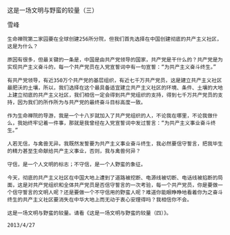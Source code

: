 这是一场文明与野蛮的较量（三）

雪峰


    生命禅院第二家园要在全球创建256所分院，但我们首先选择在中国创建彻底的共产主义社区，这是为什么？

    原因有很多，但最关键的一条是，中国是由共产党领导的国家，共产党是干什么的？共产党是为实现共产主义奋斗的，每一个共产党员在入党宣誓词中有一句宣誓：“为共产主义奋斗终生。”

    有共产党领导，有近350万个共产党的基层组织，有近七千万共产党员，这是建立共产主义社区最肥沃的土壤，所以，我们选择在这个最具备适宜建立共产主义社区的环境、条件、土壤的大地上建立彻底的共产主义社区，我们相信一定会得到共产党组织的支持，得到七千万共产党员的支持，因为我们的所作所为与共产党的最终奋斗目标高度一致。

    作为生命禅院的导游，我是一个十八岁就加入了共产党组织的人，不论我在哪里，不论我做什么，我始终牢记着一件事，那就是我曾经在入党宣誓词中发过誓言：“为共产主义事业奋斗终生。”

    人若无信，与禽兽无异。我既然发誓要为共产主义事业奋斗终生，我必然要信守誓言，把我毕生的精力甚至生命献给共产主义事业，否则，我与禽兽何异？

    守信，是一个人文明的标志；不守信，是一个人野蛮的象征。

    今天，彻底的共产主义社区在中国大地上遭到了道路被挖断、电源线被切断、电话线被掐断的局面，这是对共产党组织和全体共产党员是否信守誓言的一次考验，每一个共产党员，你是要做一个信守誓言的文明人呢？还是要做一个不守信用的野蛮人呢？难道你能眼睁睁地看着你为之奋斗终生的共产主义社区要消失在中华大地上而无动于衷心安理得吗？我相信你不会。

    这是一场文明与野蛮的较量。请看《这是一场文明与野蛮的较量（四）》。

    2013/4/27



